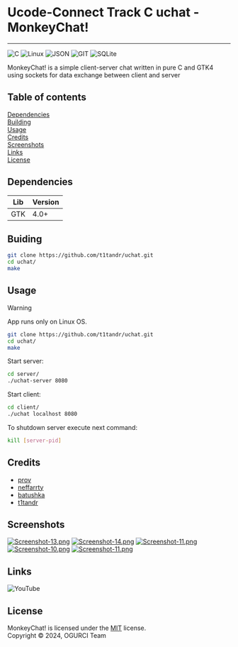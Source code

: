 # Ucode-Connect Track C uchat - MonkeyChat!

---

![C](https://img.shields.io/badge/C-00599C?style=for-the-badge&logo=c&logoColor=white)
![Linux](https://img.shields.io/badge/Linux-FCC624?style=for-the-badge&logo=linux&logoColor=black)
![JSON](https://img.shields.io/badge/json-5E5C5C?style=for-the-badge&logo=json&logoColor=white) 
![GIT](https://img.shields.io/badge/GIT-E44C30?style=for-the-badge&logo=git&logoColor=white)
![SQLite](https://img.shields.io/badge/Sqlite-003B57?style=for-the-badge&logo=sqlite&logoColor=white)

MonkeyChat! is a simple client-server chat written in pure C and GTK4 using sockets for data exchange between client and server

## Table of contents
[Dependencies](https://github.com/t1tandr/uchat#dependencies)\
[Building](https://github.com/t1tandr/uchat#buiding)\
[Usage](https://github.com/t1tandr/uchat#usage)\
[Credits](https://github.com/t1tandr/uchat#credits)\
[Screenshots](https://github.com/t1tandr/uchat#screenshots)\
[Links](https://github.com/t1tandr/uchat#links)\
[License](https://github.com/t1tandr/uchat#license)

## Dependencies

|Lib   |Version |
|---	|---	|
| GTK 	| 4.0+ 	|

## Buiding

```bash
git clone https://github.com/t1tandr/uchat.git
cd uchat/
make
```

## Usage

> [!WARNING]  
> App runs only on Linux OS.

```bash
git clone https://github.com/t1tandr/uchat.git
cd uchat/
make
```

Start server:
```bash
cd server/
./uchat-server 8080
```

Start client:
```bash
cd client/
./uchat localhost 8080
```

To shutdown server execute next command:
```bash
kill [server-pid]
```

## Credits

* [prov](https://github.com/Prov258)
* [neffarrty](https://github.com/neffarrty)
* [batushka](https://github.com/batushka11)
* [t1tandr](https://github.com/t1tandr)

## Screenshots
[![Screenshot-13.png](https://i.postimg.cc/brWk9BmW/Screenshot-13.png)](https://postimg.cc/n9KXH0bG)
[![Screenshot-14.png](https://i.postimg.cc/52wL8pLK/Screenshot-14.png)](https://postimg.cc/0zyzsYt7)
[![Screenshot-11.png](https://i.postimg.cc/PqyDRx6m/Screenshot-11.png)](https://postimg.cc/QBBVBXZt)
[![Screenshot-10.png](https://i.postimg.cc/tJZVJz95/Screenshot-10.png)](https://postimg.cc/RJm0bK66)
[![Screenshot-11.png](https://i.postimg.cc/PqyDRx6m/Screenshot-11.png)](https://postimg.cc/QBBVBXZt)

## Links

![YouTube](https://img.shields.io/badge/YouTube-FF0000?style=for-the-badge&logo=youtube&logoColor=white)

## License

MonkeyChat! is licensed under the [MIT](LICENSE) license.\
Copyright © 2024, OGURCI Team
